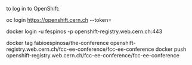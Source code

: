 to log in to OpenShift:

oc login https://openshift.cern.ch --token=<get token from openshift portal>

docker login -u fespinos -p <token> openshift-registry.web.cern.ch:443

docker tag fabioespinosa/the-conference openshift-registry.web.cern.ch/fcc-ee-conference/fcc-ee-conference
docker push openshift-registry.web.cern.ch/fcc-ee-conference/fcc-ee-conference
